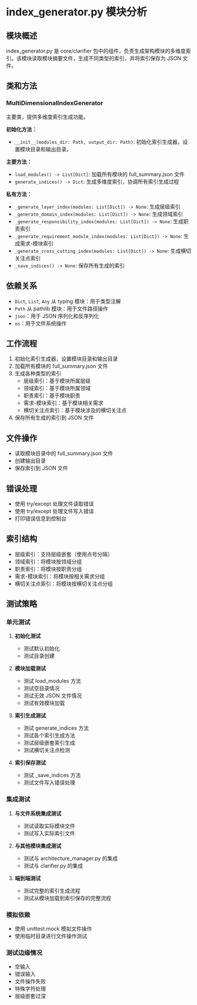 # index_generator.py 模块分析

## 模块概述
index_generator.py 是 core/clarifier 包中的组件，负责生成架构模块的多维度索引。该模块读取模块摘要文件，生成不同类型的索引，并将索引保存为 JSON 文件。

## 类和方法

### MultiDimensionalIndexGenerator
主要类，提供多维度索引生成功能。

**初始化方法：**
- `__init__(modules_dir: Path, output_dir: Path)`: 初始化索引生成器，设置模块目录和输出目录。

**主要方法：**
- `load_modules() -> List[Dict]`: 加载所有模块的 full_summary.json 文件
- `generate_indices() -> Dict`: 生成多维度索引，协调所有索引生成过程

**私有方法：**
- `_generate_layer_index(modules: List[Dict]) -> None`: 生成层级索引
- `_generate_domain_index(modules: List[Dict]) -> None`: 生成领域索引
- `_generate_responsibility_index(modules: List[Dict]) -> None`: 生成职责索引
- `_generate_requirement_module_index(modules: List[Dict]) -> None`: 生成需求-模块索引
- `_generate_cross_cutting_index(modules: List[Dict]) -> None`: 生成横切关注点索引
- `_save_indices() -> None`: 保存所有生成的索引

## 依赖关系
- `Dict`, `List`, `Any` 从 typing 模块：用于类型注解
- `Path` 从 pathlib 模块：用于文件路径操作
- `json`：用于 JSON 序列化和反序列化
- `os`：用于文件系统操作

## 工作流程
1. 初始化索引生成器，设置模块目录和输出目录
2. 加载所有模块的 full_summary.json 文件
3. 生成各种类型的索引
   - 层级索引：基于模块所属层级
   - 领域索引：基于模块所属领域
   - 职责索引：基于模块职责
   - 需求-模块索引：基于模块相关需求
   - 横切关注点索引：基于模块涉及的横切关注点
4. 保存所有生成的索引到 JSON 文件

## 文件操作
- 读取模块目录中的 full_summary.json 文件
- 创建输出目录
- 保存索引到 JSON 文件

## 错误处理
- 使用 try/except 处理文件读取错误
- 使用 try/except 处理文件写入错误
- 打印错误信息到控制台

## 索引结构
- 层级索引：支持层级嵌套（使用点号分隔）
- 领域索引：将模块按领域分组
- 职责索引：将模块按职责分组
- 需求-模块索引：将模块按相关需求分组
- 横切关注点索引：将模块按横切关注点分组

## 测试策略

### 单元测试
1. **初始化测试**
   - 测试默认初始化
   - 测试目录创建

2. **模块加载测试**
   - 测试 load_modules 方法
   - 测试空目录情况
   - 测试无效 JSON 文件情况
   - 测试有效模块加载

3. **索引生成测试**
   - 测试 generate_indices 方法
   - 测试各个索引生成方法
   - 测试层级嵌套索引生成
   - 测试横切关注点检测

4. **索引保存测试**
   - 测试 _save_indices 方法
   - 测试文件写入错误处理

### 集成测试
1. **与文件系统集成测试**
   - 测试读取实际模块文件
   - 测试写入实际索引文件

2. **与其他模块集成测试**
   - 测试与 architecture_manager.py 的集成
   - 测试与 clarifier.py 的集成

3. **端到端测试**
   - 测试完整的索引生成流程
   - 测试从模块加载到索引保存的完整流程

### 模拟依赖
- 使用 unittest.mock 模拟文件操作
- 使用临时目录进行文件操作测试

### 测试边缘情况
- 空输入
- 错误输入
- 文件操作失败
- 特殊字符处理
- 层级嵌套过深

